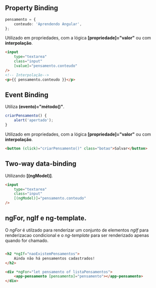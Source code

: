 ## Property Binding
```typescript
pensamento = {
	conteudo: 'Aprendendo Angular',
};
```
Utilizado em propriedades, com a lógica **[propriedade]="valor"** ou com **interpolação**.
```html
<input
	type="textarea"
	class="input"
	[value]="pensamento.conteudo"
/>
<!-- Interpolação-->
<p>{{ pensamento.conteudo }}</p>
```

## Event Binding
Utiliza **(evento)="método()"**.
```typescript
criarPensamento() {
	alert('apertado');
}
```
Utilizado em propriedades, com a lógica **[propriedade]="valor"** ou com **interpolação**.
```html
<button (click)="criarPensamento()" class="botao">Salvar</button>
```

## Two-way data-binding
Utilizando **[(ngModel)]**.
```html
<input
	type="textarea"
	class="input"
	[(ngModel)]="pensamento.conteudo"
/>
```

## ngFor, ngIf e ng-template.
O *ngFor* é utilzado para renderizar um conjunto de elementos *ngIf* para renderizacao condicional e o *ng-template* para ser renderizado apenas quando for chamado.
```html

<h2 *ngIf="naoExistemPensamentos">
	Ainda não há pensamentos cadastrados!
</h2>

<div *ngFor="let pensamento of listaPensamentos">
	<app-pensamento [pensamento]="pensamento"></app-pensamento>
</div>


```


